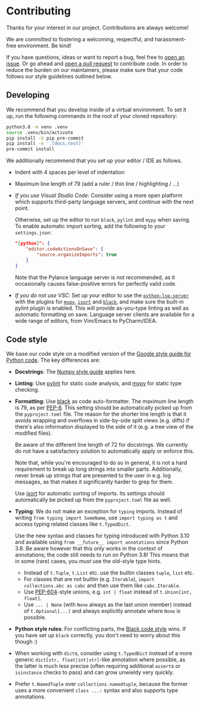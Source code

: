 # Contributing

Thanks for your interest in our project. Contributions are always welcome!

We are committed to fostering a welcoming, respectful, and harassment-free
environment. Be kind!

If you have questions, ideas or want to report a bug, feel free to [open an
issue](issues). Or go ahead and [open a pull request](pulls) to contribute
code. In order to reduce the burden on our maintainers, please make sure that
your code follows our style guidelines outlined below.

## Developing

We recommend that you develop inside of a virtual environment. To set it up,
run the following commands in the root of your cloned repository:

```sh
python3.8 -m venv .venv
source .venv/bin/activate
pip install -U pip pre-commit
pip install -e '.[docs,test]'
pre-commit install
```

We additionally recommend that you set up your editor / IDE as follows.

- Indent with 4 spaces per level of indentation
- Maximum line length of 79 (add a ruler / thin line / highlighting / ...)
- *If you use Visual Studio Code*: Consider using a more open platform which
  supports third-party language servers, and continue with the next point.

  Otherwise, set up the editor to run `black`, `pylint` and `mypy` when saving.
  To enable automatic import sorting, add the following to your
  `settings.json`:

  ```json
  "[python]": {
      "editor.codeActionsOnSave": {
          "source.organizeImports": true
      }
  }
  ```

  Note that the Pylance language server is not recommended, as it occasionally
  causes false-positive errors for perfectly valid code.
- *If you do not use VSC*: Set up your editor to use the
  [`python-lsp-server`](https://github.com/python-lsp/python-lsp-server) with
  the plugins for [`mypy`](https://github.com/Richardk2n/mypy-ls),
  [`isort`](https://github.com/paradoxxxzero/pyls-isort) and
  [`black`](https://github.com/python-lsp/python-lsp-black), and make sure the
  built-in pylint plugin is enabled. This will provide as-you-type linting as
  well as automatic formatting on save. Language server clients are available
  for a wide range of editors, from Vim/Emacs to PyCharm/IDEA.

## Code style

We base our code style on a modified version of the [Google style guide for
Python code](https://google.github.io/styleguide/pyguide.html). The key
differences are:

- **Docstrings**: The [Numpy style
  guide](https://numpydoc.readthedocs.io/en/latest/format.html) applies here.
- **Linting**: Use [pylint](https://github.com/PyCQA/pylint) for static code
  analysis, and [mypy](https://github.com/python/mypy) for static type
  checking.
- **Formatting**: Use [black](https://github.com/psf/black) as code
  auto-formatter. The maximum line length is 79, as per
  [PEP-8](https://www.python.org/dev/peps/pep-0008/). This setting should be
  automatically picked up from the `pyproject.toml` file. The reason for the
  shorter line length is that it avoids wrapping and overflows in side-by-side
  split views (e.g. diffs) if there's also information displayed to the side of
  it (e.g. a tree view of the modified files).

  Be aware of the different line length of 72 for docstrings. We currently do
  not have a satisfactory solution to automatically apply or enforce this.

  Note that, while you're encouraged to do so in general, it is not a hard
  requirement to break up long strings into smaller parts. Additionally, never
  break up strings that are presented to the user in e.g. log messages, as that
  makes it significantly harder to grep for them.

  Use [isort](https://github.com/PyCQA/isort) for automatic sorting of imports.
  Its settings should automatically be picked up from the `pyproject.toml` file
  as well.
- **Typing**: We do not make an exception for `typing` imports. Instead of
  writing `from typing import SomeName`, use `import typing as t` and access
  typing related classes like `t.TypedDict`.

  Use the new syntax and classes for typing introduced with Python 3.10 and
  available using `from __future__ import annotations` since Python 3.8. Be
  aware however that this only works in the context of annotations; the code
  still needs to run on Python 3.8! This means that in some (rare) cases, you
  *must* use the old-style type hints.

  - Instead of `t.Tuple`, `t.List` etc. use the builtin classes `tuple`, `list`
    etc.
  - For classes that are not builtin (e.g. `Iterable`), `import collections.abc
    as cabc` and then use them like `cabc.Iterable`.
  - Use [PEP-604](https://www.python.org/dev/peps/pep-0604/)-style unions, e.g.
    `int | float` instead of `t.Union[int, float]`.
  - Use `... | None` (with `None` always as the last union member) instead of
    `t.Optional[...]` and always explicitly annotate where `None` is possible.
- **Python style rules**: For conflicting parts, the [Black code
  style](https://black.readthedocs.io/en/stable/the_black_code_style/current_style.html)
  wins. If you have set up `black` correctly, you don't need to worry about
  this though :)
- When working with `dict`s, consider using `t.TypedDict` instead of a more
  generic `dict[str, float|int|str]`-like annotation where possible, as the
  latter is much less precise (often requiring additional `assert`s or
  `isinstance` checks to pass) and can grow unwieldy very quickly.
- Prefer `t.NamedTuple` over `collections.namedtuple`, because the former uses
  a more convenient `class ...:` syntax and also supports type annotations.
